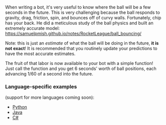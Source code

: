 When writing a bot, it's very useful to know where the ball will be a few seconds in the future. This is very challenging because the ball responds to gravity, drag, friction, spin, and bounces off of curvy walls. Fortunately, chip has your back. He did a meticulous study of the ball physics and built an extremely accurate model: https://samuelpmish.github.io/notes/RocketLeague/ball_bouncing/

Note: this is just an _estimate_ of what the ball will be doing in the future, **it is not exact**! It is recommended that you routinely update your predictions to have the most accurate estimates.

The fruit of that labor is now available to your bot with a simple function! Just call the function and you get 6 seconds' worth of ball positions, each advancing 1/60 of a second into the future.

### Language-specific examples 
(support for more languages coming soon):
- [Python](https://github.com/RLBot/RLBotPythonExample/wiki/Ball-Path-Prediction)
- [Java](https://github.com/RLBot/RLBotJavaExample/wiki/Ball-Path-Prediction)
- [C#](https://github.com/RLBot/RLBotCSharpExample/wiki/Ball-Path-Prediction)